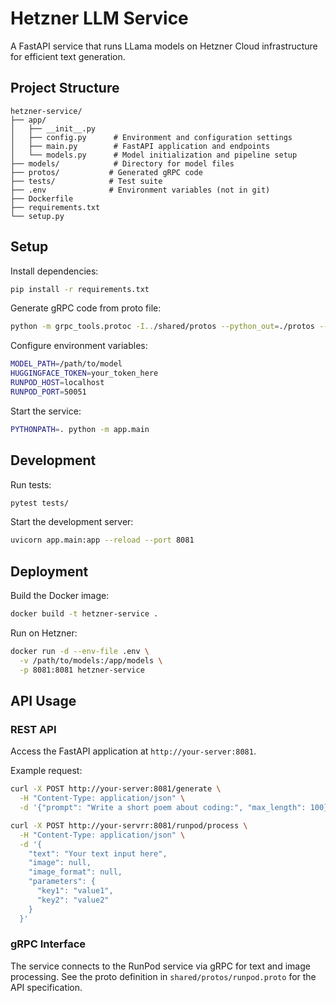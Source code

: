 # Hetzner LLM Service

A FastAPI service that runs LLama models on Hetzner Cloud infrastructure for efficient text generation.

## Project Structure

```plaintext
hetzner-service/
├── app/
│   ├── __init__.py
│   ├── config.py      # Environment and configuration settings
│   ├── main.py        # FastAPI application and endpoints
│   └── models.py      # Model initialization and pipeline setup
├── models/            # Directory for model files
├── protos/           # Generated gRPC code
├── tests/            # Test suite
├── .env              # Environment variables (not in git)
├── Dockerfile
├── requirements.txt
└── setup.py
```

## Setup

Install dependencies:

```bash
pip install -r requirements.txt
```

Generate gRPC code from proto file:

```bash
python -m grpc_tools.protoc -I../shared/protos --python_out=./protos --grpc_python_out=./protos ../shared/protos/runpod.proto
```

Configure environment variables:

```bash
MODEL_PATH=/path/to/model
HUGGINGFACE_TOKEN=your_token_here
RUNPOD_HOST=localhost
RUNPOD_PORT=50051
```

Start the service:

```bash
PYTHONPATH=. python -m app.main
```

## Development

Run tests:

```bash
pytest tests/
```

Start the development server:

```bash
uvicorn app.main:app --reload --port 8081
```

## Deployment

Build the Docker image:

```bash
docker build -t hetzner-service .
```

Run on Hetzner:

```bash
docker run -d --env-file .env \
  -v /path/to/models:/app/models \
  -p 8081:8081 hetzner-service
```

## API Usage

### REST API

Access the FastAPI application at `http://your-server:8081`.

Example request:

```bash
curl -X POST http://your-server:8081/generate \
  -H "Content-Type: application/json" \
  -d '{"prompt": "Write a short poem about coding:", "max_length": 100}'
```

```bash
curl -X POST http://your-servrr:8081/runpod/process \
  -H "Content-Type: application/json" \
  -d '{
    "text": "Your text input here",
    "image": null,
    "image_format": null,
    "parameters": {
      "key1": "value1",
      "key2": "value2"
    }
  }'
```

### gRPC Interface

The service connects to the RunPod service via gRPC for text and image processing. See the proto definition in `shared/protos/runpod.proto` for the API specification.
